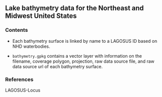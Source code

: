 
## Lake bathymetry data for the Northeast and Midwest United States

### Contents

 * Each bathymetry surface is linked by name to a LAGOSUS ID based on NHD waterbodies. 

 * `bathymetry.gpkg` contains a vector layer with information on the filename, coverage polygon, projection, raw data source file, and raw data source url of each bathymetry surface.

### References

LAGOSUS-Locus
